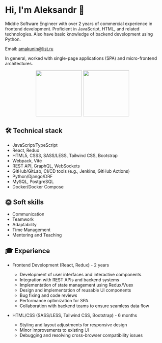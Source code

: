 # Hi, I'm Aleksandr 👋
Middle Software Engineer with over 2 years of commercial experience in frontend development. Proficient in JavaScript, HTML, and related technologies. Also have basic knowledge of backend development using Python.

Email:  amakunin@list.ru

In general, worked with single-page applications (SPA) and micro-frontend architectures.
<p align = 'center'>
 <a href="https://github-readme-stats.vercel.app/api?username=MAleksandr89&show_icons=true&count_private=true"><img height=150 src="https://github-readme-stats.vercel.app/api?username=MAleksandr89&show_icons=true&count_private=true" /></a>
<a href="https://github.com/MAleksandr89/github-readme-stats"><img height=150 src="https://github-readme-stats.vercel.app/api/top-langs/?username=MAleksandr89&layout=compact" /></a>
 </p>

## 🛠 Technical stack
*   JavaScript/TypeScript
*   React, Redux
*   HTML5, CSS3, SASS/LESS, Tailwind CSS, Bootstrap
*   Webpack, Vite
*   REST API, GraphQL, WebSockets
*   GitHub/GitLab, CI/CD tools (e.g., Jenkins, GitHub Actions)
*   Python/Django/DRF
*   MySQL, PostgreSQL
*   Docker/Docker Compose

## :sun_with_face: Soft skills
*   Communication
*   Teamwork
*   Adaptability
*   Time Management
*   Mentoring and Teaching

## :mortar_board: Experience
* Frontend Development (React, Redux) - 2 years

   * Development of user interfaces and interactive components
   * Integration with REST APIs and backend systems
   * Implementation of state management using Redux/Vuex
   * Design and implementation of reusable UI components
   * Bug fixing and code reviews
   * Performance optimization for SPA
   * Collaboration with backend teams to ensure seamless data flow
 
* HTML/CSS (SASS/LESS, Tailwind CSS, Bootstrap) - 6 months

   * Styling and layout adjustments for responsive design
   * Minor improvements to existing UI
   * Debugging and resolving cross-browser compatibility issues
